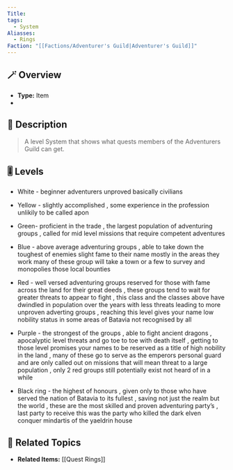 ```yaml
---
Title: 
tags:
  - System
Aliasses:
  - Rings
Faction: "[[Factions/Adventurer's Guild|Adventurer's Guild]]"
---
```


## 🪄 Overview
- **Type:** Item
- 

## 📖 Description
> A level System that shows what quests members of the Adventurers Guild can get.
> 

## 🎚️ Levels
- White - beginner adventurers unproved basically civilians

- Yellow - slightly accomplished , some experience in the profession unlikily to be called apon

- Green- proficient in the trade , the largest population of adventuring groups , called for mid level missions that require competent adventures

- Blue - above average adventuring groups , able to take down the toughest of enemies slight fame to their name mostly in the areas they work many of these group will take a town or a few to survey and monopolies those local bounties

- Red - well versed adventuring groups reserved for those with fame across the land for their great deeds , these groups tend to wait for greater threats to appear to fight , this class and the classes above have dwindled in population over the years with less threats leading to more unproven adverting groups , reaching this level gives your name low nobility status in some areas of Batavia not recognised by all

- Purple - the strongest of the groups , able to fight ancient dragons , apocalyptic level threats and go toe to toe with death itself , getting to those level promises your names to be reserved as a title of high nobility in the land , many of these go to serve as the emperors personal guard and are only called out on missions that will mean threat to a large population , only 2 red groups still potentially exist not heard of in a while

- Black ring - the highest of honours , given only to those who have served the nation of Batavia to its fullest , saving not just the realm but the world , these are the most skilled and proven adventuring party’s , last party to receive this was the party who killed the dark elven conquer mindartis of the yaeldrin house
## 🔗 Related Topics
- **Related Items:** [[Quest Rings]]
